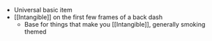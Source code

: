 - Universal basic item
- [[Intangible]] on the first few frames of a back dash
	- Base for things that make you [[Intangible]], generally smoking themed